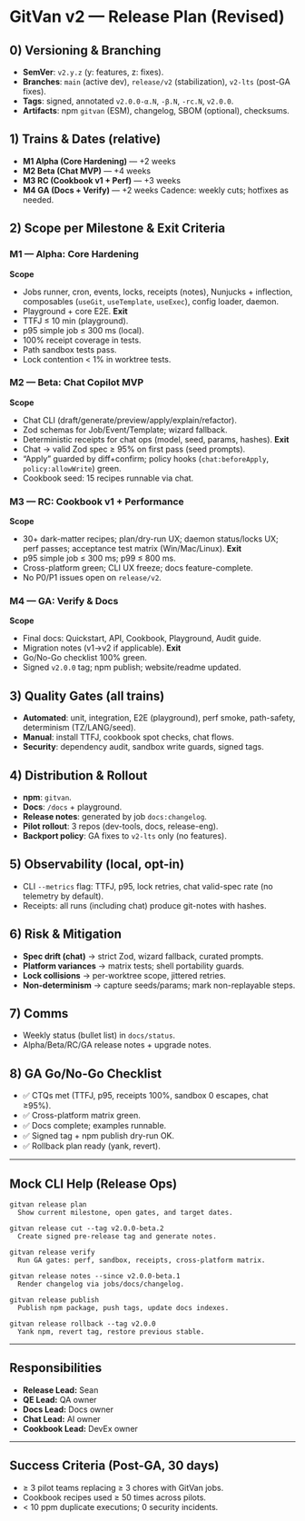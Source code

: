 # GitVan v2 — Release Plan (Revised)

## 0) Versioning & Branching

* **SemVer**: `v2.y.z` (y: features, z: fixes).
* **Branches**: `main` (active dev), `release/v2` (stabilization), `v2-lts` (post-GA fixes).
* **Tags**: signed, annotated `v2.0.0-α.N`, `-β.N`, `-rc.N`, `v2.0.0`.
* **Artifacts**: npm `gitvan` (ESM), changelog, SBOM (optional), checksums.

## 1) Trains & Dates (relative)

* **M1 Alpha (Core Hardening)** — +2 weeks
* **M2 Beta (Chat MVP)** — +4 weeks
* **M3 RC (Cookbook v1 + Perf)** — +3 weeks
* **M4 GA (Docs + Verify)** — +2 weeks
  Cadence: weekly cuts; hotfixes as needed.

## 2) Scope per Milestone & Exit Criteria

### M1 — Alpha: Core Hardening

**Scope**

* Jobs runner, cron, events, locks, receipts (notes), Nunjucks + inflection, composables (`useGit`, `useTemplate`, `useExec`), config loader, daemon.
* Playground + core E2E.
  **Exit**
* TTFJ ≤ 10 min (playground).
* p95 simple job ≤ 300 ms (local).
* 100% receipt coverage in tests.
* Path sandbox tests pass.
* Lock contention < 1% in worktree tests.

### M2 — Beta: Chat Copilot MVP

**Scope**

* Chat CLI (draft/generate/preview/apply/explain/refactor).
* Zod schemas for Job/Event/Template; wizard fallback.
* Deterministic receipts for chat ops (model, seed, params, hashes).
  **Exit**
* Chat → valid Zod spec ≥ 95% on first pass (seed prompts).
* “Apply” guarded by diff+confirm; policy hooks (`chat:beforeApply`, `policy:allowWrite`) green.
* Cookbook seed: 15 recipes runnable via chat.

### M3 — RC: Cookbook v1 + Performance

**Scope**

* 30+ dark-matter recipes; plan/dry-run UX; daemon status/locks UX; perf passes; acceptance test matrix (Win/Mac/Linux).
  **Exit**
* p95 simple job ≤ 300 ms; p99 ≤ 800 ms.
* Cross-platform green; CLI UX freeze; docs feature-complete.
* No P0/P1 issues open on `release/v2`.

### M4 — GA: Verify & Docs

**Scope**

* Final docs: Quickstart, API, Cookbook, Playground, Audit guide.
* Migration notes (v1→v2 if applicable).
  **Exit**
* Go/No-Go checklist 100% green.
* Signed `v2.0.0` tag; npm publish; website/readme updated.

## 3) Quality Gates (all trains)

* **Automated**: unit, integration, E2E (playground), perf smoke, path-safety, determinism (TZ/LANG/seed).
* **Manual**: install TTFJ, cookbook spot checks, chat flows.
* **Security**: dependency audit, sandbox write guards, signed tags.

## 4) Distribution & Rollout

* **npm**: `gitvan`.
* **Docs**: `/docs` + playground.
* **Release notes**: generated by job `docs:changelog`.
* **Pilot rollout**: 3 repos (dev-tools, docs, release-eng).
* **Backport policy**: GA fixes to `v2-lts` only (no features).

## 5) Observability (local, opt-in)

* CLI `--metrics` flag: TTFJ, p95, lock retries, chat valid-spec rate (no telemetry by default).
* Receipts: all runs (including chat) produce git-notes with hashes.

## 6) Risk & Mitigation

* **Spec drift (chat)** → strict Zod, wizard fallback, curated prompts.
* **Platform variances** → matrix tests; shell portability guards.
* **Lock collisions** → per-worktree scope, jittered retries.
* **Non-determinism** → capture seeds/params; mark non-replayable steps.

## 7) Comms

* Weekly status (bullet list) in `docs/status`.
* Alpha/Beta/RC/GA release notes + upgrade notes.

## 8) GA Go/No-Go Checklist

* ✅ CTQs met (TTFJ, p95, receipts 100%, sandbox 0 escapes, chat ≥95%).
* ✅ Cross-platform matrix green.
* ✅ Docs complete; examples runnable.
* ✅ Signed tag + npm publish dry-run OK.
* ✅ Rollback plan ready (yank, revert).

---

## Mock CLI Help (Release Ops)

```
gitvan release plan
  Show current milestone, open gates, and target dates.

gitvan release cut --tag v2.0.0-beta.2
  Create signed pre-release tag and generate notes.

gitvan release verify
  Run GA gates: perf, sandbox, receipts, cross-platform matrix.

gitvan release notes --since v2.0.0-beta.1
  Render changelog via jobs/docs/changelog.

gitvan release publish
  Publish npm package, push tags, update docs indexes.

gitvan release rollback --tag v2.0.0
  Yank npm, revert tag, restore previous stable.
```

---

## Responsibilities

* **Release Lead:** Sean
* **QE Lead:** QA owner
* **Docs Lead:** Docs owner
* **Chat Lead:** AI owner
* **Cookbook Lead:** DevEx owner

---

## Success Criteria (Post-GA, 30 days)

* ≥ 3 pilot teams replacing ≥ 3 chores with GitVan jobs.
* Cookbook recipes used ≥ 50 times across pilots.
* < 10 ppm duplicate executions; 0 security incidents.
